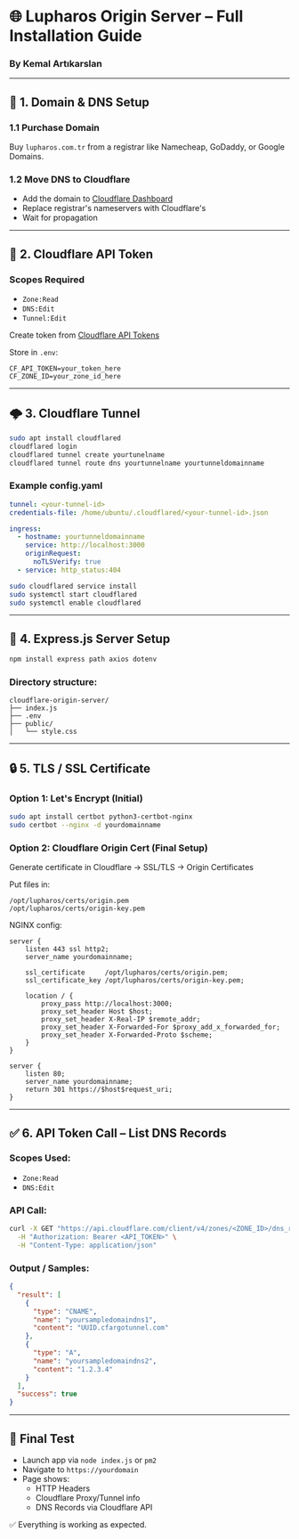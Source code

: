 # 🌐 Lupharos Origin Server – Full Installation Guide

### By Kemal Artıkarslan

---

## 📌 1. Domain & DNS Setup

### 1.1 Purchase Domain
Buy `lupharos.com.tr` from a registrar like Namecheap, GoDaddy, or Google Domains.

### 1.2 Move DNS to Cloudflare
- Add the domain to [Cloudflare Dashboard](https://dash.cloudflare.com)
- Replace registrar's nameservers with Cloudflare's
- Wait for propagation

---

## 🔐 2. Cloudflare API Token

### Scopes Required
- `Zone:Read`
- `DNS:Edit`
- `Tunnel:Edit`

Create token from [Cloudflare API Tokens](https://dash.cloudflare.com/profile/api-tokens)

Store in `.env`:

```
CF_API_TOKEN=your_token_here
CF_ZONE_ID=your_zone_id_here
```

---

## 🌩️ 3. Cloudflare Tunnel

```bash
sudo apt install cloudflared
cloudflared login
cloudflared tunnel create yourtunelname
cloudflared tunnel route dns yourtunnelname yourtunneldomainname
```

### Example config.yaml

```yaml
tunnel: <your-tunnel-id>
credentials-file: /home/ubuntu/.cloudflared/<your-tunnel-id>.json

ingress:
  - hostname: yourtunneldomainname
    service: http://localhost:3000
    originRequest:
      noTLSVerify: true
  - service: http_status:404
```

```bash
sudo cloudflared service install
sudo systemctl start cloudflared
sudo systemctl enable cloudflared
```

---

## 🧠 4. Express.js Server Setup

```bash
npm install express path axios dotenv
```

### Directory structure:

```
cloudflare-origin-server/
├── index.js
├── .env
├── public/
│   └── style.css
```

---

## 🔒 5. TLS / SSL Certificate

### Option 1: Let's Encrypt (Initial)
```bash
sudo apt install certbot python3-certbot-nginx
sudo certbot --nginx -d yourdomainname
```

### Option 2: Cloudflare Origin Cert (Final Setup)
Generate certificate in Cloudflare → SSL/TLS → Origin Certificates

Put files in:
```
/opt/lupharos/certs/origin.pem
/opt/lupharos/certs/origin-key.pem
```

NGINX config:
```nginx
server {
    listen 443 ssl http2;
    server_name yourdomainname;

    ssl_certificate     /opt/lupharos/certs/origin.pem;
    ssl_certificate_key /opt/lupharos/certs/origin-key.pem;

    location / {
        proxy_pass http://localhost:3000;
        proxy_set_header Host $host;
        proxy_set_header X-Real-IP $remote_addr;
        proxy_set_header X-Forwarded-For $proxy_add_x_forwarded_for;
        proxy_set_header X-Forwarded-Proto $scheme;
    }
}

server {
    listen 80;
    server_name yourdomainname;
    return 301 https://$host$request_uri;
}
```

---

## ✅ 6. API Token Call – List DNS Records

### Scopes Used:
- `Zone:Read`
- `DNS:Edit`

### API Call:
```bash
curl -X GET "https://api.cloudflare.com/client/v4/zones/<ZONE_ID>/dns_records" \
  -H "Authorization: Bearer <API_TOKEN>" \
  -H "Content-Type: application/json"
```

### Output / Samples:
```json
{
  "result": [
    {
      "type": "CNAME",
      "name": "yoursampledomaindns1",
      "content": "UUID.cfargotunnel.com"
    },
    {
      "type": "A",
      "name": "yoursampledomaindns2",
      "content": "1.2.3.4"
    }
  ],
  "success": true
}
```

---

## 🚀 Final Test

- Launch app via `node index.js` or `pm2`
- Navigate to `https://yourdomain`
- Page shows:
  - HTTP Headers
  - Cloudflare Proxy/Tunnel info
  - DNS Records via Cloudflare API

✅ Everything is working as expected.
